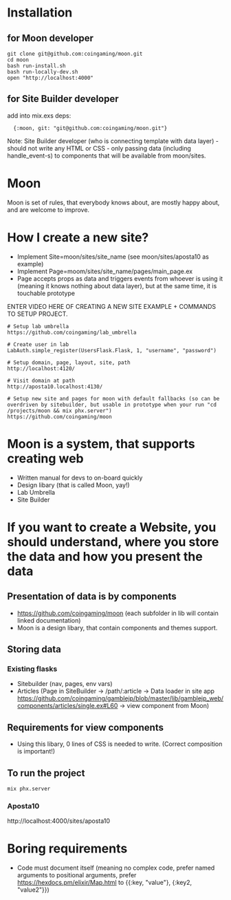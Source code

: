# Installation 

## for Moon developer

```
git clone git@github.com:coingaming/moon.git
cd moon
bash run-install.sh
bash run-locally-dev.sh
open "http://localhost:4000"
```

## for Site Builder developer

add into mix.exs deps:

```
  {:moon, git: "git@github.com:coingaming/moon.git"}
```

Note: Site Builder developer (who is connecting template with data layer) - should not write any HTML or CSS - only passing data (including handle_event-s) to components that will be available from moon/sites.


# Moon

Moon is set of rules, that everybody knows about, are mostly happy about, and are welcome to improve.

# How I create a new site?

* Implement Site=moon/sites/site_name (see moon/sites/aposta10 as example)
* Implement Page=moom/sites/site_name/pages/main_page.ex
* Page accepts props as data and triggers events from whoever is using it (meaning it knows nothing about data layer), but at the same time, it is touchable prototype 

ENTER VIDEO HERE OF CREATING A NEW SITE EXAMPLE + COMMANDS TO SETUP PROJECT.

```
# Setup lab umbrella
https://github.com/coingaming/lab_umbrella

# Create user in lab
LabAuth.simple_register(UsersFlask.Flask, 1, "username", "password")

# Setup domain, page, layout, site, path
http://localhost:4120/

# Visit domain at path
http://aposta10.localhost:4130/

# Setup new site and pages for moon with default fallbacks (so can be overdriven by sitebuilder, but usable in prototype when your run "cd /projects/moon && mix phx.server")
https://github.com/coingaming/moon

```


# Moon is a system, that supports creating web

* Written manual for devs to on-board quickly
* Design libary (that is called Moon, yay!)
* Lab Umbrella 
* Site Builder


# If you want to create a Website, you should understand, where you store the data and how you present the data

## Presentation of data is by components

* https://github.com/coingaming/moon (each subfolder in lib will contain linked documentation)
* Moon is a design libary, that contain components and themes support. 

## Storing data

### Existing flasks 

* Sitebuilder (nav, pages, env vars)
* Articles (Page in SiteBuilder -> /path/:article -> Data loader in site app https://github.com/coingaming/gamblejp/blob/master/lib/gamblejp_web/components/articles/single.ex#L60 -> view component from Moon)


## Requirements for view components

* Using this libary, 0 lines of CSS is needed to write. (Correct composition is important!)


## To run the project

```
mix phx.server
```

### Aposta10

http://localhost:4000/sites/aposta10


# Boring requirements

* Code must document itself (meaning no complex code, prefer named arguments to positional arguments, prefer https://hexdocs.pm/elixir/Map.html to {{:key, "value"}, {:key2, "value2"}})
